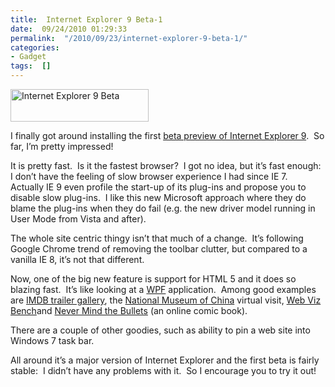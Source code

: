 ```yaml
---
title:  Internet Explorer 9 Beta-1
date:  09/24/2010 01:29:33
permalink:  "/2010/09/23/internet-explorer-9-beta-1/"
categories:
- Gadget
tags:  []
---
```

<img title="Internet Explorer 9 Beta" alt="Internet Explorer 9 Beta" src="http://res1.windows.microsoft.com/resbox/en/Internet Explorer/main/d/c/dc779c1f-5a76-4d31-8110-871a4a1c03f4/dc779c1f-5a76-4d31-8110-871a4a1c03f4.jpg" width="221" height="52" />  <p>I finally got around installing the first <a href="http://windows.microsoft.com/en-us/internet-explorer/products/ie-9/welcome-upgrade2">beta preview of Internet Explorer 9</a>.&#160; So far, I’m pretty impressed!</p>  <p>It is pretty fast.&#160; Is it the fastest browser?&#160; I got no idea, but it’s fast enough:&#160; I don’t have the feeling of slow browser experience I had since IE 7.&#160; Actually IE 9 even profile the start-up of its plug-ins and propose you to disable slow plug-ins.&#160; I like this new Microsoft approach where they do blame the plug-ins when they do fail (e.g. the new driver model running in User Mode from Vista and after).</p>  <p>The whole site centric thingy isn’t that much of a change.&#160; It’s following Google Chrome trend of removing the toolbar clutter, but compared to a vanilla IE 8, it’s not that different.</p>  <p>Now, one of the big new feature is support for HTML 5 and it does so blazing fast.&#160; It’s like looking at a <a href="http://msdn.microsoft.com/en-us/library/ms754130.aspx">WPF</a> application.&#160; Among good examples are <a href="http://www.imdb.com/features/hdgallery">IMDB trailer gallery</a>, the <a href="http://www.visitnmc.com/">National Museum of China</a> virtual visit, <a href="http://webvizbench.com/">Web Viz Bench</a>and <a href="http://www.nevermindthebullets.com/">Never Mind the Bullets</a> (an online comic book).</p>  <p>There are a couple of other goodies, such as ability to pin a web site into Windows 7 task bar.</p>  <p>All around it’s a major version of Internet Explorer and the first beta is fairly stable:&#160; I didn’t have any problems with it.&#160; So I encourage you to try it out!</p>